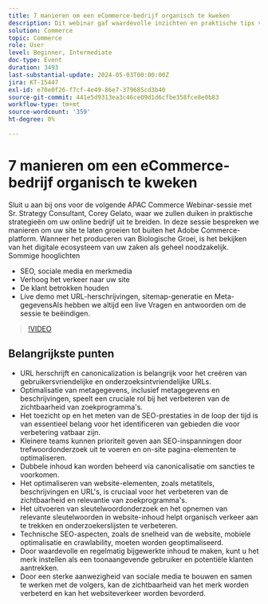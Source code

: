 ```yaml
---
title: 7 manieren om een eCommerce-bedrijf organisch te kweken
description: Dit webinar gaf waardevolle inzichten en praktische tips voor het biologisch kweken van e-commerce zaken door middel van SEO-strategieën. De strategieën hadden betrekking op verschillende aspecten, zoals optimalisatie van websites, sleutelwoordonderzoek, technische verbeteringen in de ZOO, het creëren van inhoud, aanwezigheid van sociale media, klanttevredenheid en het diversifiëren van marketingkanalen. Aanwezigen werden binnen het Adobe Commerce-platform geïntroduceerd in de eigen capaciteiten en werden aangemoedigd om deel te nemen aan de komende Adobe Summit voor verdere leermogelijkheden. In het algemeen benadrukte het webinar het belang van een consequente inspanning en aanpassingsvermogen om succes op lange termijn in de e-handel te bereiken.
solution: Commerce
topic: Commerce
role: User
level: Beginner, Intermediate
doc-type: Event
duration: 3493
last-substantial-update: 2024-05-03T00:00:00Z
jira: KT-15447
exl-id: e70e0f26-f7cf-4e49-86e7-379685cd3b40
source-git-commit: 441e5d9313ea3c46ce09d1d6cfbe358fce8e0b83
workflow-type: tm+mt
source-wordcount: '359'
ht-degree: 0%

---
```


# 7 manieren om een eCommerce-bedrijf organisch te kweken

Sluit u aan bij ons voor de volgende APAC Commerce Webinar-sessie met Sr. Strategy Consultant, Corey Gelato, waar we zullen duiken in praktische strategieën om uw online bedrijf uit te breiden. In deze sessie bespreken we manieren om uw site te laten groeien tot buiten het Adobe Commerce-platform. Wanneer het produceren van Biologische Groei, is het bekijken van het digitale ecosysteem van uw zaken als geheel noodzakelijk. Sommige hooglichten

* SEO, sociale media en merkmedia
* Verhoog het verkeer naar uw site
* De klant betrokken houden
* Live demo met URL-herschrijvingen, sitemap-generatie en Meta-gegevensAls hebben we altijd een live Vragen en antwoorden om de sessie te beëindigen.

>[!VIDEO](https://video.tv.adobe.com/v/3428817/?learn=on)

## Belangrijkste punten

* URL herschrijft en canonicalization is belangrijk voor het creëren van gebruikersvriendelijke en onderzoeksintvriendelijke URLs.
* Optimalisatie van metagegevens, inclusief metagegevens en beschrijvingen, speelt een cruciale rol bij het verbeteren van de zichtbaarheid van zoekprogramma&#39;s.
* Het toezicht op en het meten van de SEO-prestaties in de loop der tijd is van essentieel belang voor het identificeren van gebieden die voor verbetering vatbaar zijn.
* Kleinere teams kunnen prioriteit geven aan SEO-inspanningen door trefwoordonderzoek uit te voeren en on-site pagina-elementen te optimaliseren.
* Dubbele inhoud kan worden beheerd via canonicalisatie om sancties te voorkomen.
* Het optimaliseren van website-elementen, zoals metatitels, beschrijvingen en URL&#39;s, is cruciaal voor het verbeteren van de zichtbaarheid en relevantie van zoekprogramma&#39;s.
* Het uitvoeren van sleutelwoordonderzoek en het opnemen van relevante sleutelwoorden in website-inhoud helpt organisch verkeer aan te trekken en onderzoekerslijsten te verbeteren.
* Technische SEO-aspecten, zoals de snelheid van de website, mobiele optimalisatie en crawlability, moeten worden geoptimaliseerd.
* Door waardevolle en regelmatig bijgewerkte inhoud te maken, kunt u het merk instellen als een toonaangevende gebruiker en potentiële klanten aantrekken.
* Door een sterke aanwezigheid van sociale media te bouwen en samen te werken met de volgers, kan de zichtbaarheid van het merk worden verbeterd en kan het websiteverkeer worden bevorderd.
